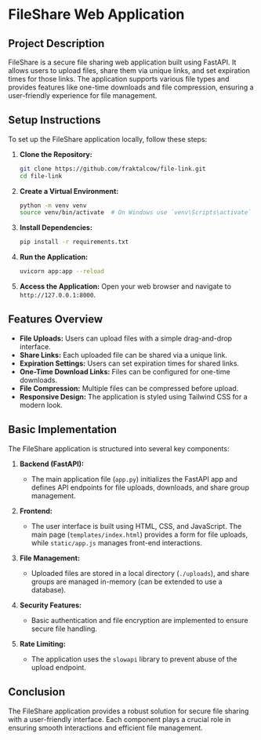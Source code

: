 # FileShare Web Application

## Project Description
FileShare is a secure file sharing web application built using FastAPI. It allows users to upload files, share them via unique links, and set expiration times for those links. The application supports various file types and provides features like one-time downloads and file compression, ensuring a user-friendly experience for file management.

## Setup Instructions
To set up the FileShare application locally, follow these steps:

1. **Clone the Repository:**
   ```bash
   git clone https://github.com/fraktalcow/file-link.git
   cd file-link
   ```

2. **Create a Virtual Environment:**
   ```bash
   python -m venv venv
   source venv/bin/activate  # On Windows use `venv\Scripts\activate`
   ```

3. **Install Dependencies:**
   ```bash
   pip install -r requirements.txt
   ```

4. **Run the Application:**
   ```bash
   uvicorn app:app --reload
   ```

5. **Access the Application:**
   Open your web browser and navigate to `http://127.0.0.1:8000`.

## Features Overview
- **File Uploads:** Users can upload files with a simple drag-and-drop interface.
- **Share Links:** Each uploaded file can be shared via a unique link.
- **Expiration Settings:** Users can set expiration times for shared links.
- **One-Time Download Links:** Files can be configured for one-time downloads.
- **File Compression:** Multiple files can be compressed before upload.
- **Responsive Design:** The application is styled using Tailwind CSS for a modern look.

## Basic Implementation
The FileShare application is structured into several key components:

1. **Backend (FastAPI):**
   - The main application file (`app.py`) initializes the FastAPI app and defines API endpoints for file uploads, downloads, and share group management.

2. **Frontend:**
   - The user interface is built using HTML, CSS, and JavaScript. The main page (`templates/index.html`) provides a form for file uploads, while `static/app.js` manages front-end interactions.

3. **File Management:**
   - Uploaded files are stored in a local directory (`./uploads`), and share groups are managed in-memory (can be extended to use a database).

4. **Security Features:**
   - Basic authentication and file encryption are implemented to ensure secure file handling.

5. **Rate Limiting:**
   - The application uses the `slowapi` library to prevent abuse of the upload endpoint.

## Conclusion
The FileShare application provides a robust solution for secure file sharing with a user-friendly interface. Each component plays a crucial role in ensuring smooth interactions and efficient file management.